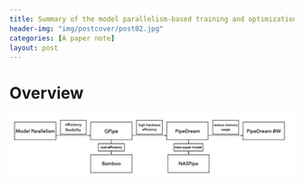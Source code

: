 ```yaml
---
title: Summary of the model parallelism-based training and optimization.
header-img: "img/postcover/post02.jpg"
categories: [A paper note]
layout: post
---
```


# Overview

![image-20221111000634942](../../img/a_img_store/image-20221111000634942.png)